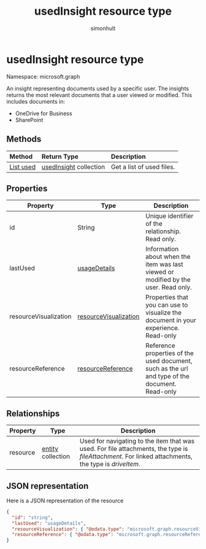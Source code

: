 ﻿---
title: "usedInsight resource type"
description: "An insight representing documents used by a specific user. The insights returns the most relevant documents that a user viewed or modified."
author: "simonhult"
localization_priority: Normal
ms.prod: "insights"
doc_type: resourcePageType
---

# usedInsight resource type

Namespace: microsoft.graph

An insight representing documents used by a specific user. The insights returns the most relevant documents that a user viewed or modified. This includes documents in:

- OneDrive for Business
- SharePoint

## Methods

| Method                                    | Return Type                                | Description               |
| :---------------------------------------- | :----------------------------------------- | :------------------------ |
| [List used](../api/insights-list-used.md) | [usedInsight](insights-used.md) collection | Get a list of used files. |

## Properties

| Property              | Type                                                       | Description                                                                                    |
| --------------------- | ---------------------------------------------------------- | ---------------------------------------------------------------------------------------------- |
| id                    | String                                                     | Unique identifier of the relationship. Read only.                                              |
| lastUsed              | [usageDetails](insights-usagedetails.md)                   | Information about when the item was last viewed or modified by the user. Read only.            |
| resourceVisualization | [resourceVisualization](insights-resourcevisualization.md) | Properties that you can use to visualize the document in your experience. Read-only            |
| resourceReference     | [resourceReference](insights-resourcereference.md)         | Reference properties of the used document, such as the url and type of the document. Read-only |

## Relationships

| Property | Type                           | Description                                                                                                                                         |
| -------- | ------------------------------ | --------------------------------------------------------------------------------------------------------------------------------------------------- |
| resource | [entity](entity.md) collection | Used for navigating to the item that was used. For file attachments, the type is *fileAttachment*. For linked attachments, the type is *driveItem*. |

## JSON representation

Here is a JSON representation of the resource

<!-- {
  "blockType": "resource",
  "keyProperty":"id",
  "optionalProperties": [
    "resource"
  ],
  "@odata.type": "microsoft.graph.usedInsight"
}-->

```json
{
  "id": "string",
  "lastUsed": "usageDetails",
  "resourceVisualization": { "@odata.type": "microsoft.graph.resourceVisualization" },
  "resourceReference": { "@odata.type": "microsoft.graph.resourceReference" }
}
```
